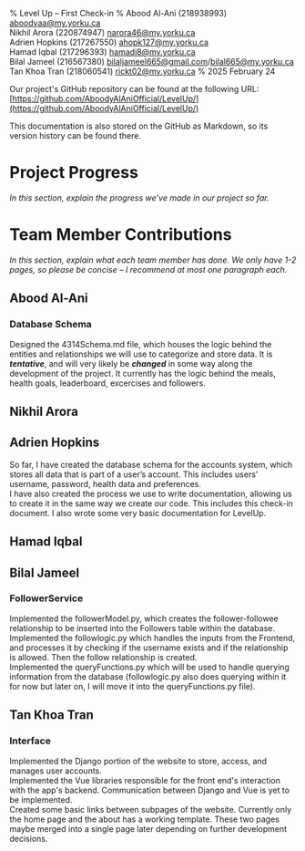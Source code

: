 % Level Up – First Check-in
% Abood Al-Ani (218938993) <aboodyaa@my.yorku.ca>  
  Nikhil Arora (220874947) <narora46@my.yorku.ca>  
  Adrien Hopkins (217267550) <ahopk127@my.yorku.ca>  
  Hamad Iqbal (217296393) <hamadi8@my.yorku.ca>  
  Bilal Jameel (216567380) <bilaljameel665@gmail.com>/<bilal665@my.yorku.ca>  
  Tan Khoa Tran (218060541) <rickt02@my.yorku.ca>
% 2025 February 24

Our project's GitHub repository can be found at the following URL:  
[https://github.com/AboodyAlAniOfficial/LevelUp/](https://github.com/AboodyAlAniOfficial/LevelUp/)

This documentation is also stored on the GitHub as Markdown, so its version history can be found there.

# Project Progress

*In this section, explain the progress we’ve made in our project so far.*

# Team Member Contributions

*In this section, explain what each team member has done.  We only have 1-2 pages, so please be concise – I recommend at most one paragraph each.*

## Abood Al-Ani

### Database Schema
Designed the 4314Schema.md file, which houses the logic behind the entities and relationships we will use to categorize and store data.
It is ***tentative***, and will very likely be ***changed*** in some way along the development of the project. It currently has the logic behind the meals, health goals, leaderboard, excercises and followers.
## Nikhil Arora

## Adrien Hopkins
So far, I have created the database schema for the accounts system, which stores all data that is part of a user’s account.  This includes users’ username, password, health data and preferences.  
I have also created the process we use to write documentation, allowing us to create it in the same way we create our code.  This includes this check-in document.  I also wrote some very basic documentation for LevelUp.

## Hamad Iqbal

## Bilal Jameel
### FollowerService
Implemented the followerModel.py, which creates the follower-followee relationship to be inserted into the Followers table within the database.\
Implemented the followlogic.py which handles the inputs from the Frontend, and processes it by checking if the username exists and if the relationship is allowed. Then the follow relationship is created.\
Implemented the queryFunctions.py which will be used to handle querying information from the database (followlogic.py also does querying within it for now but later on, I will move it into the queryFunctions.py file).

## Tan Khoa Tran
### Interface
Implemented the Django portion of the website to store, access, and manages user accounts.\
Implemented the Vue libraries responsible for the front end's interaction with the app's backend. Communication between Django and Vue is yet to be implemented.\
Created some basic links between subpages of the website. Currently only the home page and the about has a working template. These two pages maybe merged into a single page later depending on further development decisions.
